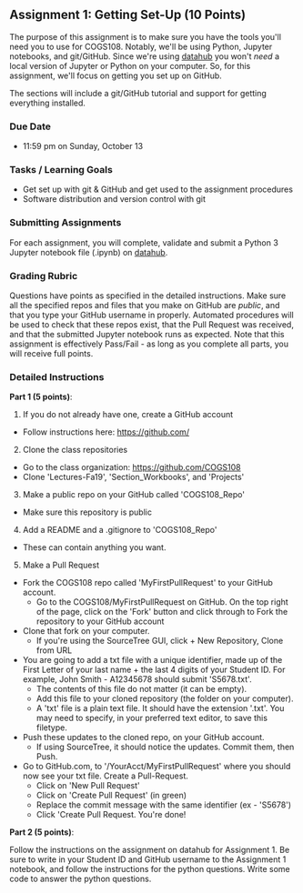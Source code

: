 ## Assignment 1: Getting Set-Up (10 Points)

The purpose of this assignment is to make sure you have the tools you'll need you to use
for COGS108. Notably, we'll be using Python, Jupyter notebooks, and git/GitHub. Since we're using [datahub](http://datahub.ucsd.edu) you won't *need* a local version of Jupyter or Python on your computer. So, for this assignment, we'll focus on getting you set up on GitHub.

The sections will include a git/GitHub tutorial and support for getting everything installed. 

### Due Date
- 11:59 pm on Sunday, October 13

### Tasks / Learning Goals

- Get set up with git & GitHub and get used to the assignment procedures
- Software distribution and version control with git

### Submitting Assignments

For each assignment, you will complete, validate and submit a Python 3 Jupyter notebook file (.ipynb) on [datahub](http://datahub.ucsd.edu). 


### Grading Rubric

Questions have points as specified in the detailed instructions. Make sure all the
specified repos and files that you make on GitHub are *public*, and that you type your GitHub username in properly. Automated procedures will be used to check that these repos exist, that the Pull Request was received, and that the submitted Jupyter notebook runs as expected. Note that this assignment is effectively Pass/Fail - as long as you complete all parts, you will receive full points.

### Detailed Instructions

**Part 1 (5 points)**:

1. If you do not already have one, create a GitHub account 
  - Follow instructions here: https://github.com/
2. Clone the class repositories
  - Go to the class organization: https://github.com/COGS108
  - Clone 'Lectures-Fa19', 'Section_Workbooks', and 'Projects'
3. Make a public repo on your GitHub called 'COGS108_Repo'
  - Make sure this repository is public
4. Add a README and a .gitignore to 'COGS108_Repo'
  - These can contain anything you want.
5. Make a Pull Request
  - Fork the COGS108 repo called 'MyFirstPullRequest' to your GitHub account.
    - Go to the COGS108/MyFirstPullRequest on GitHub. On the top right of the page, click on the 'Fork' button and click through to Fork the repository to your GitHub account
  - Clone that fork on your computer.
    - If you're using the SourceTree GUI, click + New Repository, Clone from URL
  - You are going to add a txt file with a unique identifier, made up of the First Letter of your last name + the last 4 digits of your Student ID. For example, John Smith - A12345678 should submit 'S5678.txt'. 
    - The contents of this file do not matter (it can be empty). 
    - Add this file to your cloned repository (the folder on your computer).
    - A 'txt' file is a plain text file. It should have the extension '.txt'. You may need to specify, in your preferred text editor, to save this filetype.
  - Push these updates to the cloned repo, on your GitHub account.
    - If using SourceTree, it should notice the updates. Commit them, then Push.
  - Go to GitHub.com, to '/YourAcct/MyFirstPullRequest' where you should now see your txt file. Create a Pull-Request.
    - Click on 'New Pull Request'
    - Click on 'Create Pull Request' (in green)
    - Replace the commit message with the same identifier (ex - 'S5678')
    - Click 'Create Pull Request. You're done!

**Part 2 (5 points)**:

Follow the instructions on the assignment on datahub for Assignment 1. Be sure to write in your Student ID and GitHub username to the Assignment 1 notebook, and follow the instructions for the python questions. Write some code to answer the python questions.